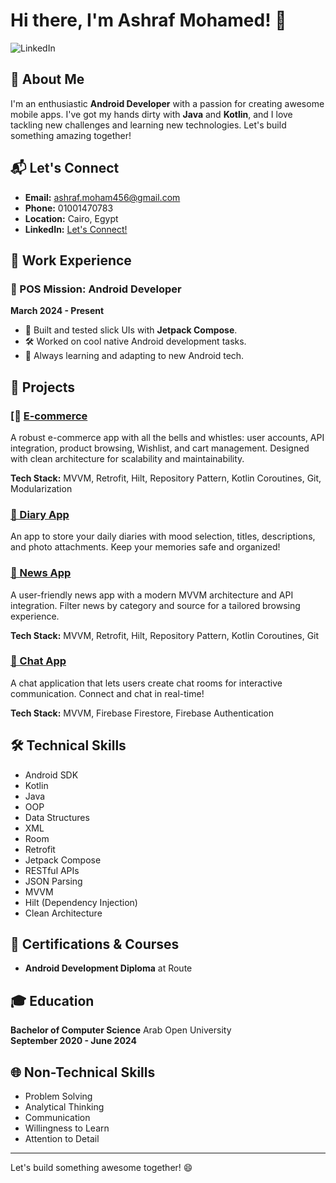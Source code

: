 # Hi there, I'm Ashraf Mohamed! 👋

![LinkedIn](http://www.linkedin.com/in/ashraf-mohamed-121b27241)

## 🚀 About Me

I'm an enthusiastic **Android Developer** with a passion for creating awesome mobile apps. I've got my hands dirty with **Java** and **Kotlin**, and I love tackling new challenges and learning new technologies. Let's build something amazing together!

## 📬 Let's Connect

- **Email:** [ashraf.moham456@gmail.com](mailto:ashraf.moham456@gmail.com)
- **Phone:** 01001470783
- **Location:** Cairo, Egypt
- **LinkedIn:** [Let's Connect!](http://www.linkedin.com/in/ashraf-mohamed-121b27241)

## 💼 Work Experience

### 🏢 POS Mission: Android Developer
**March 2024 - Present**

- 🚀 Built and tested slick UIs with **Jetpack Compose**.
- 🛠️ Worked on cool native Android development tasks.
- 🌱 Always learning and adapting to new Android tech.

## 🌟 Projects

### [🛒 [E-commerce](https://github.com/Ashraf4567/e-commerce](https://github.com/Ashraf4567/E-commerce-compose-))
A robust e-commerce app with all the bells and whistles: user accounts, API integration, product browsing, Wishlist, and cart management. Designed with clean architecture for scalability and maintainability.

**Tech Stack:** MVVM, Retrofit, Hilt, Repository Pattern, Kotlin Coroutines, Git, Modularization

### [📓 Diary App](https://github.com/Ashraf4567/To-Do-App)
An app to store your daily diaries with mood selection, titles, descriptions, and photo attachments. Keep your memories safe and organized!

### [📰 News App](https://github.com/Ashraf4567/News-App)
A user-friendly news app with a modern MVVM architecture and API integration. Filter news by category and source for a tailored browsing experience.

**Tech Stack:** MVVM, Retrofit, Hilt, Repository Pattern, Kotlin Coroutines, Git

### [💬 Chat App](https://github.com/Ashraf4567/chat-App)
A chat application that lets users create chat rooms for interactive communication. Connect and chat in real-time!

**Tech Stack:** MVVM, Firebase Firestore, Firebase Authentication

## 🛠️ Technical Skills

- Android SDK
- Kotlin
- Java
- OOP
- Data Structures
- XML
- Room
- Retrofit
- Jetpack Compose
- RESTful APIs
- JSON Parsing
- MVVM
- Hilt (Dependency Injection)
- Clean Architecture

## 🏅 Certifications & Courses

- **Android Development Diploma** at Route

## 🎓 Education

**Bachelor of Computer Science**
Arab Open University  
**September 2020 - June 2024**

## 🌐 Non-Technical Skills

- Problem Solving
- Analytical Thinking
- Communication
- Willingness to Learn
- Attention to Detail

---

Let's build something awesome together! 😄

